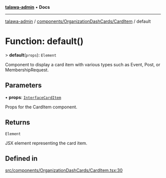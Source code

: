 [**talawa-admin**](../../../../README.md) • **Docs**

***

[talawa-admin](../../../../modules.md) / [components/OrganizationDashCards/CardItem](../README.md) / default

# Function: default()

\> **default**(`props`): `Element`

Component to display a card item with various types such as Event, Post, or MembershipRequest.

## Parameters

• **props**: [`InterfaceCardItem`](../interfaces/InterfaceCardItem.md)

Props for the CardItem component.

## Returns

`Element`

JSX element representing the card item.

## Defined in

[src/components/OrganizationDashCards/CardItem.tsx:30](https://github.com/PalisadoesFoundation/talawa-admin/blob/b465221425f3dcc638f77fbf5f1ccedb8e0dd082/src/components/OrganizationDashCards/CardItem.tsx#L30)
